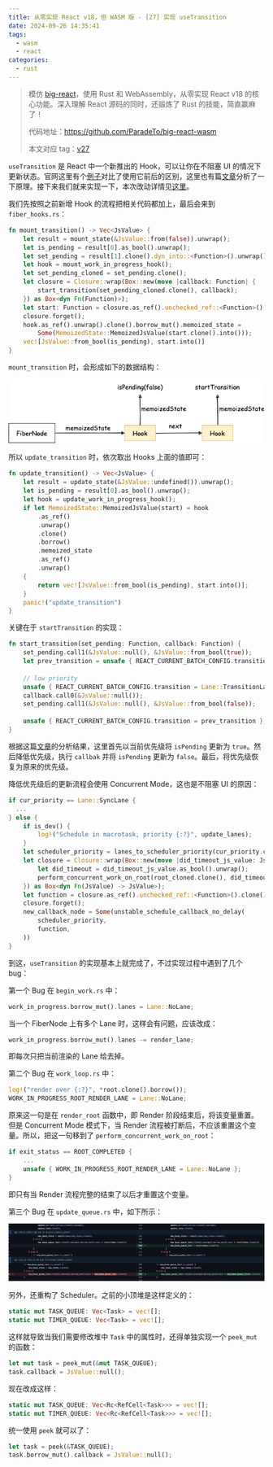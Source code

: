 ```yaml
---
title: 从零实现 React v18，但 WASM 版 - [27] 实现 useTransition
date: 2024-09-26 14:35:41
tags:
  - wasm
  - react
categories:
  - rust
---
```


> 模仿 [big-react](https://github.com/BetaSu/big-react)，使用 Rust 和 WebAssembly，从零实现 React v18 的核心功能。深入理解 React 源码的同时，还锻炼了 Rust 的技能，简直赢麻了！
>
> 代码地址：https://github.com/ParadeTo/big-react-wasm
>
> 本文对应 tag：[v27](https://github.com/ParadeTo/big-react-wasm/tree/v27)

`useTransition` 是 React 中一个新推出的 Hook，可以让你在不阻塞 UI 的情况下更新状态。官网这里有个[例子](https://react.dev/reference/react/useTransition#examples)对比了使用它前后的区别，这里也有篇[文章](/2022/04/27/react-transition/)分析了一下原理。接下来我们就来实现一下，本次改动详情见[这里](https://github.com/ParadeTo/big-react-wasm/pull/29)。

我们先按照之前新增 Hook 的流程把相关代码都加上，最后会来到 `fiber_hooks.rs`：

```rust
fn mount_transition() -> Vec<JsValue> {
    let result = mount_state(&JsValue::from(false)).unwrap();
    let is_pending = result[0].as_bool().unwrap();
    let set_pending = result[1].clone().dyn_into::<Function>().unwrap();
    let hook = mount_work_in_progress_hook();
    let set_pending_cloned = set_pending.clone();
    let closure = Closure::wrap(Box::new(move |callback: Function| {
        start_transition(set_pending_cloned.clone(), callback);
    }) as Box<dyn Fn(Function)>);
    let start: Function = closure.as_ref().unchecked_ref::<Function>().clone();
    closure.forget();
    hook.as_ref().unwrap().clone().borrow_mut().memoized_state =
        Some(MemoizedState::MemoizedJsValue(start.clone().into()));
    vec![JsValue::from_bool(is_pending), start.into()]
}
```

`mount_transition` 时，会形成如下的数据结构：

![](./big-react-wasm-27/1.png)

所以 `update_transition` 时，依次取出 Hooks 上面的值即可：

```rust
fn update_transition() -> Vec<JsValue> {
    let result = update_state(&JsValue::undefined()).unwrap();
    let is_pending = result[0].as_bool().unwrap();
    let hook = update_work_in_progress_hook();
    if let MemoizedState::MemoizedJsValue(start) = hook
        .as_ref()
        .unwrap()
        .clone()
        .borrow()
        .memoized_state
        .as_ref()
        .unwrap()
    {
        return vec![JsValue::from_bool(is_pending), start.into()];
    }
    panic!("update_transition")
}
```

关键在于 `startTransition` 的实现：

```rust
fn start_transition(set_pending: Function, callback: Function) {
    set_pending.call1(&JsValue::null(), &JsValue::from_bool(true));
    let prev_transition = unsafe { REACT_CURRENT_BATCH_CONFIG.transition };

    // low priority
    unsafe { REACT_CURRENT_BATCH_CONFIG.transition = Lane::TransitionLane.bits() };
    callback.call0(&JsValue::null());
    set_pending.call1(&JsValue::null(), &JsValue::from_bool(false));

    unsafe { REACT_CURRENT_BATCH_CONFIG.transition = prev_transition };
}
```

根据这篇[文章](/2022/04/27/react-transition/)的分析结果，这里首先以当前优先级将 `isPending` 更新为 `true`。然后降低优先级，执行 `callbak` 并将 `isPending` 更新为 `false`。最后，将优先级恢复为原来的优先级。

降低优先级后的更新流程会使用 Concurrent Mode，这也是不阻塞 UI 的原因：

```rust
if cur_priority == Lane::SyncLane {
  ...
} else {
    if is_dev() {
        log!("Schedule in macrotask, priority {:?}", update_lanes);
    }
    let scheduler_priority = lanes_to_scheduler_priority(cur_priority.clone());
    let closure = Closure::wrap(Box::new(move |did_timeout_js_value: JsValue| {
        let did_timeout = did_timeout_js_value.as_bool().unwrap();
        perform_concurrent_work_on_root(root_cloned.clone(), did_timeout)
    }) as Box<dyn Fn(JsValue) -> JsValue>);
    let function = closure.as_ref().unchecked_ref::<Function>().clone();
    closure.forget();
    new_callback_node = Some(unstable_schedule_callback_no_delay(
        scheduler_priority,
        function,
    ))
}
```

到这，`useTransition` 的实现基本上就完成了，不过实现过程中遇到了几个 bug：

第一个 Bug 在 `begin_work.rs` 中：

```rust
work_in_progress.borrow_mut().lanes = Lane::NoLane;
```

当一个 FiberNode 上有多个 Lane 时，这样会有问题，应该改成：

```rust
work_in_progress.borrow_mut().lanes -= render_lane;
```

即每次只把当前渲染的 Lane 给去掉。

第二个 Bug 在 `work_loop.rs` 中：

```rust
log!("render over {:?}", *root.clone().borrow());
WORK_IN_PROGRESS_ROOT_RENDER_LANE = Lane::NoLane;
```

原来这一句是在 `render_root` 函数中，即 Render 阶段结束后，将该变量重置。但是 Concurrent Mode 模式下，当 Render 流程被打断后，不应该重置这个变量。所以，把这一句移到了 `perform_concurrent_work_on_root`：

```rust
if exit_status == ROOT_COMPLETED {
    ...
    unsafe { WORK_IN_PROGRESS_ROOT_RENDER_LANE = Lane::NoLane };
}
```

即只有当 Render 流程完整的结束了以后才重置这个变量。

第三个 Bug 在 `update_queue.rs` 中，如下所示：

![](./big-react-wasm-27/update_queue.jpg)

另外，还重构了 Scheduler。之前的小顶堆是这样定义的：

```rust
static mut TASK_QUEUE: Vec<Task> = vec![];
static mut TIMER_QUEUE: Vec<Task> = vec![];
```

这样就导致当我们需要修改堆中 `Task` 中的属性时，还得单独实现一个 `peek_mut` 的函数：

```rust
let mut task = peek_mut(&mut TASK_QUEUE);
task.callback = JsValue::null();
```

现在改成这样：

```rust
static mut TASK_QUEUE: Vec<Rc<RefCell<Task>>> = vec![];
static mut TIMER_QUEUE: Vec<Rc<RefCell<Task>>> = vec![];
```

统一使用 `peek` 就可以了：

```rust
let task = peek(&TASK_QUEUE);
task.borrow_mut().callback = JsValue::null();
```
